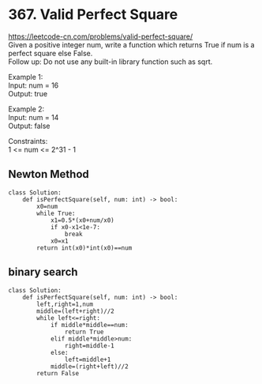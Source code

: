 # 367. Valid Perfect Square
https://leetcode-cn.com/problems/valid-perfect-square/  
Given a positive integer num, write a function which returns True if num is a perfect square else False.  
Follow up: Do not use any built-in library function such as sqrt.   


Example 1:  
Input: num = 16  
Output: true  

Example 2:   
Input: num = 14  
Output: false  

Constraints:  
1 <= num <= 2^31 - 1  

## Newton Method
``` python3
class Solution:
    def isPerfectSquare(self, num: int) -> bool:
        x0=num
        while True:
            x1=0.5*(x0+num/x0)
            if x0-x1<1e-7:
                break
            x0=x1
        return int(x0)*int(x0)==num 
```
## binary search

``` python3
class Solution:
    def isPerfectSquare(self, num: int) -> bool:
        left,right=1,num
        middle=(left+right)//2
        while left<=right:
            if middle*middle==num:
                return True
            elif middle*middle>num:
                right=middle-1
            else:
                left=middle+1
            middle=(right+left)//2
        return False
```
